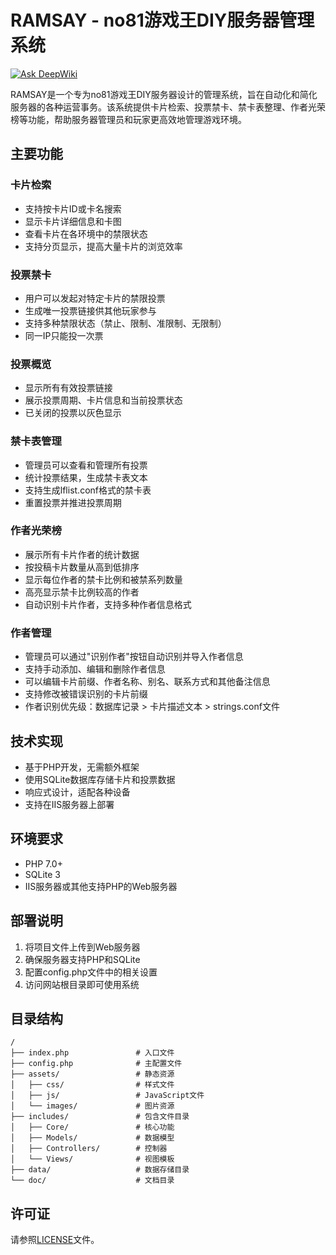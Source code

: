# RAMSAY - no81游戏王DIY服务器管理系统

[![Ask DeepWiki](https://deepwiki.com/badge.svg)](https://deepwiki.com/amarillonmc/n81ramsay)

RAMSAY是一个专为no81游戏王DIY服务器设计的管理系统，旨在自动化和简化服务器的各种运营事务。该系统提供卡片检索、投票禁卡、禁卡表整理、作者光荣榜等功能，帮助服务器管理员和玩家更高效地管理游戏环境。

## 主要功能

### 卡片检索
- 支持按卡片ID或卡名搜索
- 显示卡片详细信息和卡图
- 查看卡片在各环境中的禁限状态
- 支持分页显示，提高大量卡片的浏览效率

### 投票禁卡
- 用户可以发起对特定卡片的禁限投票
- 生成唯一投票链接供其他玩家参与
- 支持多种禁限状态（禁止、限制、准限制、无限制）
- 同一IP只能投一次票

### 投票概览
- 显示所有有效投票链接
- 展示投票周期、卡片信息和当前投票状态
- 已关闭的投票以灰色显示

### 禁卡表管理
- 管理员可以查看和管理所有投票
- 统计投票结果，生成禁卡表文本
- 支持生成lflist.conf格式的禁卡表
- 重置投票并推进投票周期

### 作者光荣榜
- 展示所有卡片作者的统计数据
- 按投稿卡片数量从高到低排序
- 显示每位作者的禁卡比例和被禁系列数量
- 高亮显示禁卡比例较高的作者
- 自动识别卡片作者，支持多种作者信息格式

### 作者管理
- 管理员可以通过"识别作者"按钮自动识别并导入作者信息
- 支持手动添加、编辑和删除作者信息
- 可以编辑卡片前缀、作者名称、别名、联系方式和其他备注信息
- 支持修改被错误识别的卡片前缀
- 作者识别优先级：数据库记录 > 卡片描述文本 > strings.conf文件

## 技术实现

- 基于PHP开发，无需额外框架
- 使用SQLite数据库存储卡片和投票数据
- 响应式设计，适配各种设备
- 支持在IIS服务器上部署

## 环境要求

- PHP 7.0+
- SQLite 3
- IIS服务器或其他支持PHP的Web服务器

## 部署说明

1. 将项目文件上传到Web服务器
2. 确保服务器支持PHP和SQLite
3. 配置config.php文件中的相关设置
4. 访问网站根目录即可使用系统

## 目录结构

```
/
├── index.php               # 入口文件
├── config.php              # 主配置文件
├── assets/                 # 静态资源
│   ├── css/                # 样式文件
│   ├── js/                 # JavaScript文件
│   └── images/             # 图片资源
├── includes/               # 包含文件目录
│   ├── Core/               # 核心功能
│   ├── Models/             # 数据模型
│   ├── Controllers/        # 控制器
│   └── Views/              # 视图模板
├── data/                   # 数据存储目录
└── doc/                    # 文档目录
```

## 许可证

请参照[LICENSE](LICENSE)文件。
